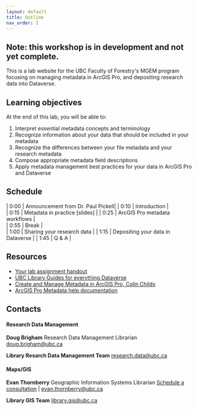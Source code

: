 ```yaml
---
layout: default
title: Outline
nav_order: 1
---
```


## Note: this workshop is in development and not yet complete.

This is a lab website for the UBC Faculty of Forestry's MGEM program focusing on managing metadata in ArcGIS Pro, and depositing research data into Dataverse.

## Learning objectives

At the end of this lab, you will be able to:

1. Interpret essential metadata concepts and terminology
2. Recognize information about your data that should be included in your metadata
3. Recognize the differences between your file metadata and your research metadata
4. Compose appropriate metadata field descriptions
5. Apply metadata management best practices for your data in ArcGIS Pro and Dataverse

## Schedule

| 0:00 | Announcement from Dr. Paul Pickell|
| 0:10 | Introduction |  
| 0:15 | Metadata in practice [slides] |
| 0:25 | ArcGIS Pro metadata workflows |  
| 0:55 | Break |  
| 1:00 | Sharing your research data |
| 1:15 | Depositing your data in Dataverse |
| 1:45 | Q & A |

## Resources

- [Your lab assignment handout](#)
- [UBC Library Guides for everything Dataverse](https://researchdata.library.ubc.ca/share/share-your-data/)
- [Create and Manage Metadata in ArcGIS Pro, Colin Childs](https://www.esri.com/about/newsroom/arcuser/create-and-manage-metadata-in-arcgis-pro/)
- [ArcGIS Pro Metadata help documentation](https://pro.arcgis.com/en/pro-app/latest/help/metadata/view-and-edit-metadata.htm)

## Contacts

#### Research Data Management

**Doug Brigham** Research Data Management Librarian
doug.brigham@ubc.ca

**Library Resarch Data Management Team**
research.data@ubc.ca

#### Maps/GIS

**Evan Thornberry** Geographic Information Systems Librarian
[Schedule a consultation](https://libcal.library.ubc.ca/appointments/evanthornberry) | evan.thornberry@ubc.ca

**Library GIS Team**
library.gis@ubc.ca
